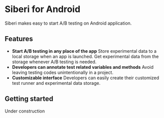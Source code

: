 # Siberi for Android

Siberi makes easy to start A/B testing on Android application.

## Features
- **Start A/B testing in any place of the app**
  Store experimental data to a local storage when an app is launched. Get experimental data from the storage whenever A/B testing is needed.
- **Developers can annotate test related variables and methods**
  Avoid leaving testing codes unintentionally in a project.
- **Customizable interface**
  Developers can easily create their customized test runner and experimental data storage.


## Getting started
Under construction
